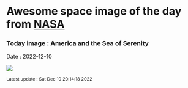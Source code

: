 
# Awesome space image of the day from [NASA](https://api.nasa.gov/)

### Today image : America and the Sea of Serenity
Date : 2022-12-10

![](https://apod.nasa.gov/apod/image/2212/22466-22467anaVantuyne900.jpg)

<small>Latest update : Sat Dec 10 20:14:18 2022</small>
        